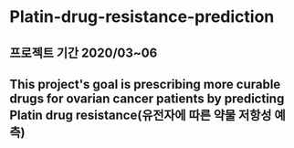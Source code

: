 # Platin-drug-resistance-prediction

## 프로젝트 기간 2020/03~06
## This project's goal is prescribing more curable drugs for ovarian cancer patients by predicting Platin drug resistance(유전자에 따른 약물 저항성 예측) 
